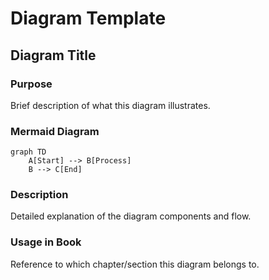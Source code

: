 # Diagram Template

## Diagram Title

### Purpose
Brief description of what this diagram illustrates.

### Mermaid Diagram
```mermaid
graph TD
    A[Start] --> B[Process]
    B --> C[End]
```

### Description
Detailed explanation of the diagram components and flow.

### Usage in Book
Reference to which chapter/section this diagram belongs to.
